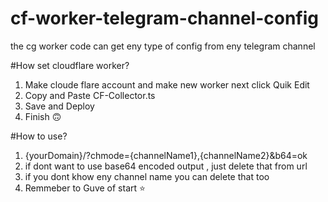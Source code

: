# cf-worker-telegram-channel-config
the cg worker code can get eny type of config from eny telegram channel

#How set cloudflare worker?
1. Make cloude flare account and make new worker next click Quik Edit
2. Copy and Paste CF-Collector.ts
3. Save and Deploy
4. Finish 🙃

#How to use?
1. {yourDomain}/?chmode={channelName1},{channelName2}&b64=ok
2. if dont want to use base64 encoded output , just delete that from url
3. if you dont khow eny channel name you can delete that too
4. Remmeber to Guve of start ⭐ 



